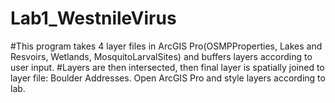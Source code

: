 # Lab1_WestnileVirus
#This program takes 4 layer files in ArcGIS Pro(OSMPProperties, Lakes and Resvoirs, Wetlands, MosquitoLarvalSites) and buffers layers according to user input. 
#Layers are then intersected, then final layer is spatially joined to layer file: Boulder Addresses. Open ArcGIS Pro and style layers according to lab.
